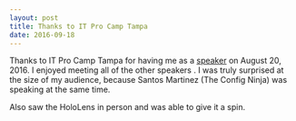 ```yaml
---
layout: post
title: Thanks to IT Pro Camp Tampa
date: 2016-09-18
---
```


Thanks to IT Pro Camp Tampa for having me as a [speaker](http://camp30.itprocamp.com/speaker/jonathan-warnken/) on August 20, 2016.  I enjoyed meeting all of the other speakers . I was truly surprised at the size of my audience, because Santos Martinez (The Config Ninja) was speaking at the same time.

Also saw the HoloLens in person and was able to give it a spin.